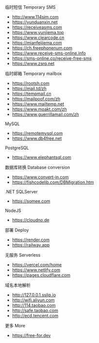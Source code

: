 临时短信 Temporary SMS
- <http://www.114sim.com>
- <https://yunduanxin.net>
- <https://receiveasms.com>
- <https://www.yunjiema.top>
- <https://www.clearcode.cn>
- <https://mianfeijiema.com>
- <https://ch.freephonenum.com>
- <https://www.receive-sms-online.info>
- <https://sms-online.co/receive-free-sms>
- <https://www.zsrq.net>

临时邮箱 Temporary mailbox
- <https://rootsh.com>
- <https://mail.td/zh>
- <https://tempmail.cn>
- <https://mailpoof.com/zh>
- <https://www.mailtemp.net>
- <https://www.moakt.com/zh>
- <https://www.guerrillamail.com/zh>

MySQL
- <https://remotemysql.com>
- <https://www.db4free.net>

PostgreSQL
- <https://www.elephantsql.com>

数据库转换 Database conversion
- <https://www.convert-in.com>
- <https://fishcodelib.com/DBMigration.htm>

.NET SQLServer
- <https://somee.com>

NodeJS
- <https://cloudno.de>

部署 Deploy
- <https://render.com>
- <https://railway.app>

无服务 Serverless
- <https://vercel.com/home>
- <https://www.netlify.com>
- <https://pages.cloudflare.com>

域名本地解析
- <http://127.0.0.1.sslip.io>
- <http://wifi.aliyun.com>
- <http://114.taobao.com>
- <http://safe.taobao.com>
- <http://ecd.tencent.com>

更多 More
- <https://free-for.dev>